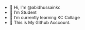 - 👋 Hi, I’m @abidhussainkc
- 👀 I’m Student
- 🌱 I’m currently learning KC Collage
- 💞️ This is My Github Acccount.

<!---
abidhussainkc/abidhussainkc is a ✨ special ✨ repository because its `README.md` (this file) appears on your GitHub profile.
You can click the Preview link to take a look at your changes.
--->

